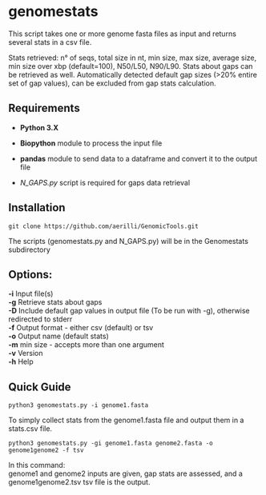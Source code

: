# genomestats

This script takes one or more genome fasta files as input and returns several stats in a csv file.

Stats retrieved:
n° of seqs, total size in nt, min size, max size, average size, min size over xbp (default=100), N50/L50, N90/L90.
Stats about gaps can be retrieved as well. Automatically detected default gap sizes (>20% entire set of gap values), can be excluded from gap stats calculation.


## Requirements

  - **Python 3.X**
  
  - **Biopython** module to process the input file
  
  - **pandas**  module to send data to a dataframe and convert it to the output file

  - *N_GAPS.py* script is required for gaps data retrieval


## Installation

```
git clone https://github.com/aerilli/GenomicTools.git
```

The scripts (genomestats.py and N_GAPS.py) will be in the Genomestats subdirectory




## Options:

   **-i**     Input file(s)\
   **-g**     Retrieve stats about gaps\
   **-D**     Include default gap values in output file (To be run with -g), otherwise redirected to stderr\
   **-f**     Output format - either csv (default) or tsv\
   **-o**     Output name (default stats)\
   **-m**     min size - accepts more than one argument\
   **-v**     Version\
   **-h**     Help



## Quick Guide


```
python3 genomestats.py -i genome1.fasta
```
To simply collect stats from the genome1.fasta file and output them in a stats.csv file.


```
python3 genomestats.py -gi genome1.fasta genome2.fasta -o genome1genome2 -f tsv
```
In this command:\
genome1 and genome2 inputs are given, gap stats are assessed, and a genome1genome2.tsv tsv file is the output.

